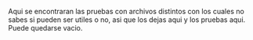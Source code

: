 Aqui se encontraran las pruebas con archivos distintos con los cuales no sabes
si pueden ser utiles o no, asi que los dejas aqui y los pruebas aqui. Puede
quedarse vacio.
